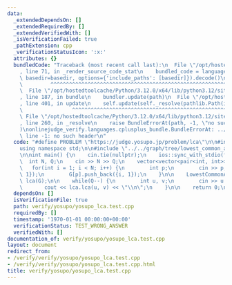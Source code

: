 ```yaml
---
data:
  _extendedDependsOn: []
  _extendedRequiredBy: []
  _extendedVerifiedWith: []
  _isVerificationFailed: true
  _pathExtension: cpp
  _verificationStatusIcon: ':x:'
  attributes: {}
  bundledCode: "Traceback (most recent call last):\n  File \"/opt/hostedtoolcache/Python/3.12.0/x64/lib/python3.12/site-packages/onlinejudge_verify/documentation/build.py\"\
    , line 71, in _render_source_code_stat\n    bundled_code = language.bundle(stat.path,\
    \ basedir=basedir, options={'include_paths': [basedir]}).decode()\n          \
    \         ^^^^^^^^^^^^^^^^^^^^^^^^^^^^^^^^^^^^^^^^^^^^^^^^^^^^^^^^^^^^^^^^^^^^^^^^^^^^^^^^^\n\
    \  File \"/opt/hostedtoolcache/Python/3.12.0/x64/lib/python3.12/site-packages/onlinejudge_verify/languages/cplusplus.py\"\
    , line 187, in bundle\n    bundler.update(path)\n  File \"/opt/hostedtoolcache/Python/3.12.0/x64/lib/python3.12/site-packages/onlinejudge_verify/languages/cplusplus_bundle.py\"\
    , line 401, in update\n    self.update(self._resolve(pathlib.Path(included), included_from=path))\n\
    \                ^^^^^^^^^^^^^^^^^^^^^^^^^^^^^^^^^^^^^^^^^^^^^^^^^^^^^^^^^\n \
    \ File \"/opt/hostedtoolcache/Python/3.12.0/x64/lib/python3.12/site-packages/onlinejudge_verify/languages/cplusplus_bundle.py\"\
    , line 260, in _resolve\n    raise BundleErrorAt(path, -1, \"no such header\"\
    )\nonlinejudge_verify.languages.cplusplus_bundle.BundleErrorAt: ../../graph/tree/lowest_common_ancestor.hpp:\
    \ line -1: no such header\n"
  code: "#define PROBLEM \"https://judge.yosupo.jp/problem/lca\"\n\n#include <bits/stdc++.h>\n\
    using namespace std;\n\n#include \"../../graph/tree/lowest_common_ancestor.hpp\"\
    \n\nint main() {\n    cin.tie(nullptr);\n    ios::sync_with_stdio(false);\n  \
    \  int N, Q;\n    cin >> N >> Q;\n    vector<vector<pair<int, int>>> G(N);\n \
    \   for(int i = 1; i < N; i++) {\n        int p;\n        cin >> p;\n        G[i].push_back({p,\
    \ 1});\n        G[p].push_back({i, 1});\n    }\n\n    LowestCommonAncestor<int>\
    \ lca(G);\n\n    while(Q--) {\n        int u, v;\n        cin >> u >> v;\n\n \
    \       cout << lca.lca(u, v) << \"\\n\";\n    }\n\n    return 0;\n}"
  dependsOn: []
  isVerificationFile: true
  path: verify/yosupo/yosupo_lca.test.cpp
  requiredBy: []
  timestamp: '1970-01-01 00:00:00+00:00'
  verificationStatus: TEST_WRONG_ANSWER
  verifiedWith: []
documentation_of: verify/yosupo/yosupo_lca.test.cpp
layout: document
redirect_from:
- /verify/verify/yosupo/yosupo_lca.test.cpp
- /verify/verify/yosupo/yosupo_lca.test.cpp.html
title: verify/yosupo/yosupo_lca.test.cpp
---
```

